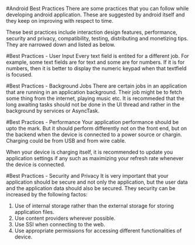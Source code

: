 #Android Best Practices
There are some practices that you can follow while developing android
application. These are suggested by android itself and they keep on improving
with respect to time.

These best practices include interaction design features, performance, security
and privacy, compatibility, testing, distributing and monetizing tips. They are
narrowed down and listed as below.

#Best Practices - User Input
Every text field is entited for a different job. For example, some text fields
are for text and some are for numbers. If it is for numbers, then it is better
to display the numeric keypad when that textfield is focused. 

#Best Practices - Background Jobs
There are certain jobs in an application that are running in an application
background. Their job might be to fetch some thing from the internet, playing
music etc. It is recommeded that the long awaiting tasks should not be done in
the UI thread and rather in the background by services or AsyncTask.

#Best Practices - Performance
Your application performance should be upto the mark. But it should perform
differently not on the front end, but on the backend when the device is
connected to a power source or chargin. Charging could be from USB and from
wire cable.

When your device is charging itself, it is recommended to update you
application settings if any such as maximizing your refresh rate whenever the
device is connected.

#Best Practices - Security and Privacy
It is very important that your application should be secure and not only the
application, but the user data and the application data should also be secured.
They security can be increased by the following factos:
1. Use of internal storage rather than the external storage for storing
   application files.
2. Use content providers wherever possible.
3. Use SSI when connecting to the web.
4. Use appropriate permissions for accessing different functionalities of
   device.


